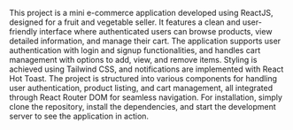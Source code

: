 This project is a mini e-commerce application developed using ReactJS, designed for a fruit and vegetable seller. It features a clean and user-friendly interface where authenticated users can browse products, view detailed information, and manage their cart. The application supports user authentication with login and signup functionalities, and handles cart management with options to add, view, and remove items. Styling is achieved using Tailwind CSS, and notifications are implemented with React Hot Toast. The project is structured into various components for handling user authentication, product listing, and cart management, all integrated through React Router DOM for seamless navigation. For installation, simply clone the repository, install the dependencies, and start the development server to see the application in action.

